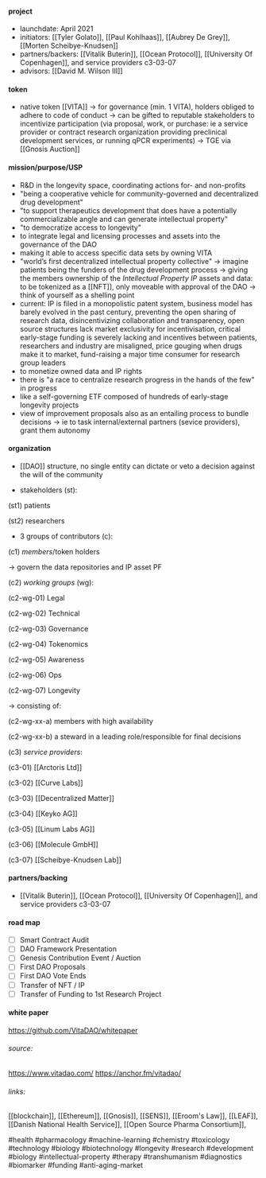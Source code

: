 #### project
- launchdate: April 2021
- initiators: [[Tyler Golato]], [[Paul Kohlhaas]], [[Aubrey De Grey]], [[Morten Scheibye-Knudsen]]
- partners/backers: [[Vitalik Buterin]], [[Ocean Protocol]], [[University Of Copenhagen]], and service providers c3-03-07
- advisors: [[David M. Wilson III]]


#### token
- native token [[VITA]]
-> for governance (min. 1 VITA), holders obliged to adhere to code of conduct
-> can be gifted to reputable stakeholders to incentivize participation (via proposal, work, or purchase: ie a service provider or contract research organization providing preclinical development services, or running qPCR experiments)
-> TGE via [[Gnosis Auction]]


#### mission/purpose/USP
- R&D in the longevity space, coordinating actions for- and non-profits
- "being a cooperative vehicle for community-governed and decentralized drug development"
- "to support therapeutics development that does have a potentially commercializable angle and can generate intellectual property"
- "to democratize access to longevity"
- to integrate legal and licensing processes and assets into the governance of the DAO
- making it able to access specific data sets by owning VITA
- "world’s first decentralized intellectual property collective"
-> imagine patients being the funders of the drug development process
-> giving the members ownership of the *Intellectual Property IP* assets and data: to be tokenized as a [[NFT]], only moveable with approval of the DAO
-> think of yourself as a shelling point
- current: IP is filed in a monopolistic patent system, business model has barely evolved in the past century, preventing the open sharing of research data, disincentivizing collaboration and transparency, open source structures lack market exclusivity for incentivisation, critical early-stage funding is severely lacking and incentives between patients, researchers and industry are misaligned, price gouging when drugs make it to market, fund-raising a major time consumer for research group leaders
- to monetize owned data and IP rights
- there is "a race to centralize research progress in the hands of the few" in progress
- like a self-governing ETF composed of hundreds of early-stage longevity projects
- view of improvement proposals also as an entailing process to bundle decisions
-> ie to task internal/external partners (sevice providers), grant them autonomy
 
 
#### organization

- [[DAO]] structure, no single entity can dictate or veto a decision against the will of the community

- stakeholders (st):

(st1) patients

(st2) researchers


- 3 groups of contributors (c):

(c1) *members*/token holders

-> govern the data repositories and IP asset PF


(c2) *working groups* (wg):

(c2-wg-01) Legal

(c2-wg-02) Technical

(c2-wg-03) Governance

(c2-wg-04) Tokenomics

(c2-wg-05) Awareness

(c2-wg-06) Ops

(c2-wg-07) Longevity


-> consisting of:

(c2-wg-xx-a) members with high availability

(c2-wg-xx-b) a steward in a leading role/responsible for final decisions


(c3) *service providers*:

(c3-01) [[Arctoris Ltd]]

(c3-02) [[Curve Labs]]

(c3-03) [[Decentralized Matter]]

(c3-04) [[Keyko AG]]

(c3-05) [[Linum Labs AG]]

(c3-06) [[Molecule GmbH]]

(c3-07) [[Scheibye-Knudsen Lab]]


#### partners/backing
- [[Vitalik Buterin]], [[Ocean Protocol]], [[University Of Copenhagen]], and service providers c3-03-07


#### road map
- [ ] Smart Contract Audit
- [ ] DAO Framework Presentation
- [ ] Genesis Contribution Event / Auction
- [ ] First DAO Proposals
- [ ] First DAO Vote Ends
- [ ] Transfer of NFT / IP
- [ ] Transfer of Funding to 1st Research Project

#### white paper

https://github.com/VitaDAO/whitepaper

###### source:

https://www.vitadao.com/
https://anchor.fm/vitadao/


###### links:
[[blockchain]], [[Ethereum]], [[Gnosis]], [[SENS]], [[Eroom's Law]], [[LEAF]], [[Danish National Health Service]], [[Open Source Pharma Consortium]], 

#health
#pharmacology 
#machine-learning
#chemistry 
#toxicology
#technology 
#biology 
#biotechnology
#longevity
#research 
#development
#biology 
#intellectual-property
#therapy
#transhumanism
#diagnostics
#biomarker
#funding
#anti-aging-market
